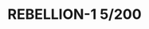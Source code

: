 # REBELLION-1                                                                                                           5/200
